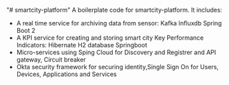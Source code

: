 "# smartcity-platform" 
A boilerplate code  for smartcity-platform. 
It includes:
 - A real time service for archiving data from sensor:
   Kafka
   Influxdb
   Spring Boot 2
 - A KPI service for creating and storing smart city Key Performance Indicators:
   Hibernate
   H2 database
   Springboot
 - Micro-services using Sping Cloud for Discovery and Registrer and API gateway, Circuit breaker
 - Okta security framework for securing identity,Single Sign On for Users, Devices, Applications and Services    
